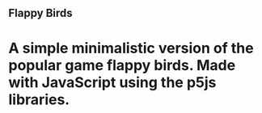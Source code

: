 ## Flappy Birds
# A simple minimalistic version of the popular game flappy birds. Made with JavaScript using the p5js libraries.
